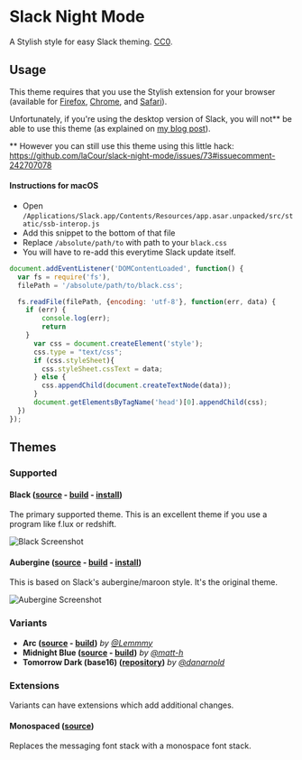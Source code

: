 # Slack Night Mode
A Stylish style for easy Slack theming. [CC0](http://creativecommons.org/publicdomain/zero/1.0/).

## Usage

This theme requires that you use the Stylish extension for your browser (available for [Firefox](https://addons.mozilla.org/en-US/firefox/addon/stylish/), [Chrome](https://chrome.google.com/webstore/detail/stylish/fjnbnpbmkenffdnngjfgmeleoegfcffe), and [Safari](http://sobolev.us/stylish/)).

Unfortunately, if you're using the desktop version of Slack, you will not** be able to use this theme (as explained on [my blog post](http://blog.lacour.me/making-slack-night-mode#toc_1)).

** However you can still use this theme using this little hack: https://github.com/laCour/slack-night-mode/issues/73#issuecomment-242707078

#### Instructions for macOS
- Open `/Applications/Slack.app/Contents/Resources/app.asar.unpacked/src/static/ssb-interop.js`
- Add this snippet to the bottom of that file
- Replace `/absolute/path/to` with path to your `black.css`
- You will have to re-add this everytime Slack update itself.
```js
document.addEventListener('DOMContentLoaded', function() {
  var fs = require('fs'),
  filePath = '/absolute/path/to/black.css';

  fs.readFile(filePath, {encoding: 'utf-8'}, function(err, data) {
    if (err) {
        console.log(err);
        return
    }
      var css = document.createElement('style');
      css.type = "text/css";
      if (css.styleSheet){
        css.styleSheet.cssText = data;
      } else {
        css.appendChild(document.createTextNode(data));
      }
      document.getElementsByTagName('head')[0].appendChild(css);
  })
});
```

## Themes

### Supported

#### Black ([source](scss/main.scss) - [build](css/black.css) - [install](https://userstyles.org/styles/117475/slack-night-mode-black))

The primary supported theme. This is an excellent theme if you use a program like f.lux or redshift.

![Black Screenshot](https://userstyles.org/style_screenshots/117475_after.png)

#### Aubergine ([source](scss/themes/_aubergine.scss) - [build](css/variants/aubergine.css) - [install](https://userstyles.org/styles/101971/slack-night-mode))

This is based on Slack's aubergine/maroon style. It's the original theme.

![Aubergine Screenshot](https://userstyles.org/style_screenshots/101971_after.png)

### Variants

* **Arc ([source](scss/themes/_arc-dark.scss) - [build](css/variants/arc-dark.css))** _by [@Lemmmy](https://github.com/Lemmmy)_
* **Midnight Blue ([source](scss/themes/_midnight-blue.scss) - [build](css/variants/midnight-blue.css))** _by [@matt-h](https://github.com/matt-h)_
* **Tomorrow Dark (base16) ([repository](https://github.com/danarnold/slack-night-mode))** _by [@danarnold](https://github.com/danarnold)_

### Extensions

Variants can have extensions which add additional changes.

#### Monospaced ([source](scss/themes/_monospaced.scss))

Replaces the messaging font stack with a monospace font stack.
